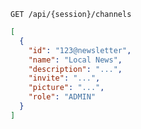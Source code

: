 ```http request
GET /api/{session}/channels
```

```json { title="Body" }
[
  {
    "id": "123@newsletter",
    "name": "Local News",
    "description": "...",
    "invite": "...",
    "picture": "...",
    "role": "ADMIN"
  }
]
```
